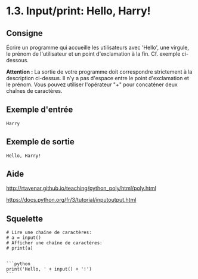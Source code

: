 # 1.3. Input/print: Hello, Harry!

## Consigne

Écrire un programme qui accueille les utilisateurs avec 'Hello', une virgule, le prénom de l'utilisateur et un point d'exclamation à la fin. Cf. exemple ci-dessous.

**Attention :** La sortie de votre programme doit correspondre strictement à la description ci-dessus. Il n'y a pas d'espace entre le point d'exclamation et le prénom. Vous pouvez utiliser l'opérateur "+" pour concaténer deux chaînes de caractères.

## Exemple d'entrée

```
Harry
```

## Exemple de sortie

```
Hello, Harry!
```

## Aide

http://rtavenar.github.io/teaching/python_poly/html/poly.html

https://docs.python.org/fr/3/tutorial/inputoutput.html

## Squelette

```{code-cell} python
# Lire une chaîne de caractères:
# a = input()
# Afficher une chaîne de caractères:
# print(a)
```

````{dropdown} Proposition de solution

```python
print('Hello, ' + input() + '!')
```
````
